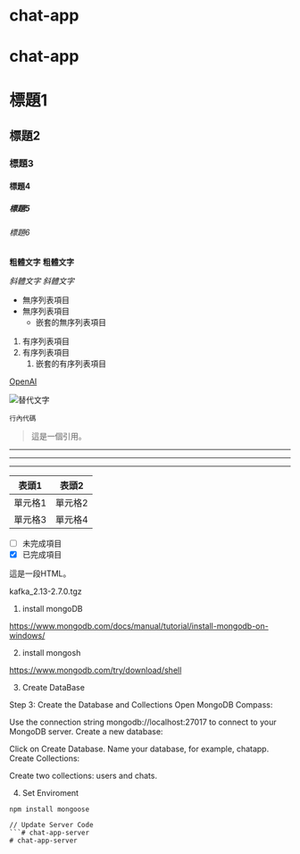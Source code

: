 ﻿# chat-app
# chat-app

# 標題1


## 標題2


### 標題3


#### 標題4


##### 標題5


###### 標題6

**粗體文字**
__粗體文字__

*斜體文字*
_斜體文字_

- 無序列表項目
- 無序列表項目
  - 嵌套的無序列表項目

1. 有序列表項目
2. 有序列表項目
   1. 嵌套的有序列表項目

[OpenAI](https://www.openai.com)

[GitHub]: https://github.com

![替代文字](圖片URL)

`行內代碼`

> 這是一個引用。

---
***
___


| 表頭1 | 表頭2 |
| ----- | ----- |
| 單元格1 | 單元格2 |
| 單元格3 | 單元格4 |

- [ ] 未完成項目
- [x] 已完成項目

<p>這是一段HTML。</p>

kafka_2.13-2.7.0.tgz

1. install mongoDB

https://www.mongodb.com/docs/manual/tutorial/install-mongodb-on-windows/


2. install mongosh

https://www.mongodb.com/try/download/shell


3. Create DataBase

Step 3: Create the Database and Collections
Open MongoDB Compass:

Use the connection string mongodb://localhost:27017 to connect to your MongoDB server.
Create a new database:

Click on Create Database.
Name your database, for example, chatapp.
Create Collections:

Create two collections: users and chats.


4. Set Enviroment
```
npm install mongoose
```
```
// Update Server Code
```# chat-app-server
#   c h a t - a p p - s e r v e r 
 
 
